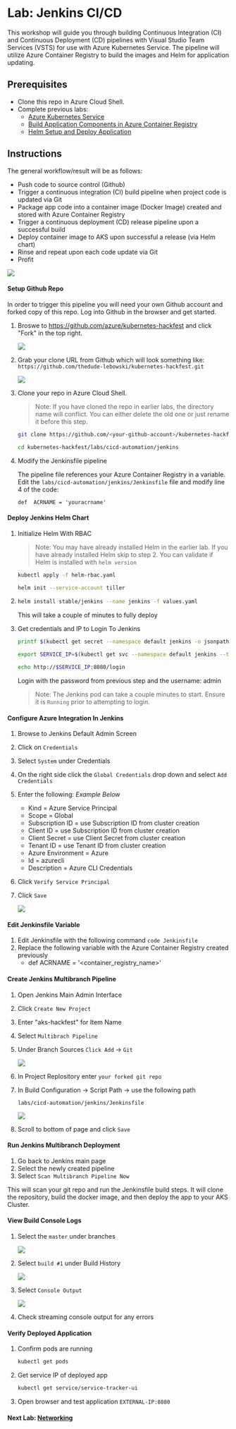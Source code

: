 # Lab: Jenkins CI/CD

This workshop will guide you through building Continuous Integration (CI) and Continuous Deployment (CD) pipelines with Visual Studio Team Services (VSTS) for use with Azure Kubernetes Service. The pipeline will utilize Azure Container Registry to build the images and Helm for application updating. 

## Prerequisites 

* Clone this repo in Azure Cloud Shell.
* Complete previous labs:
    * [Azure Kubernetes Service](../create-aks-cluster/README.md)
    * [Build Application Components in Azure Container Registry](../build-application/README.md)
    * [Helm Setup and Deploy Application](../helm-setup-deploy/README.md)

## Instructions

The general workflow/result will be as follows:

- Push code to source control (Github)
- Trigger a continuous integration (CI) build pipeline when project code is updated via Git
- Package app code into a container image (Docker Image) created and stored with Azure Container Registry
- Trigger a continuous deployment (CD) release pipeline upon a successful build
- Deploy container image to AKS upon successful a release (via Helm chart)
- Rinse and repeat upon each code update via Git
- Profit

![](./img/jenkins-aks.png)


#### Setup Github Repo

In order to trigger this pipeline you will need your own Github account and forked copy of this repo. Log into Github in the browser and get started. 

1. Broswe to https://github.com/azure/kubernetes-hackfest and click "Fork" in the top right.

    ![](./img/github-fork.png)

2. Grab your clone URL from Github which will look something like: `https://github.com/thedude-lebowski/kubernetes-hackfest.git`

    ![](./img/github-clone.png)

3. Clone your repo in Azure Cloud Shell.

    > Note: If you have cloned the repo in earlier labs, the directory name will conflict. You can either delete the old one or just rename it before this step.

    ```bash
    git clone https://github.com/<your-github-account>/kubernetes-hackfest.git

    cd kubernetes-hackfest/labs/cicd-automation/jenkins
    ```

4. Modify the Jenkinsfile pipeline

    The pipeline file references your Azure Container Registry in a variable. Edit the `labs/cicd-automation/jenkins/Jenkinsfile` file and modify line 4 of the code: 
    ```
    def  ACRNAME = 'youracrname'
    ```

#### Deploy Jenkins Helm Chart

1. Initialize Helm With RBAC

    > Note: You may have already installed Helm in the earlier lab. If you have already installed Helm skip to step 2. You can validate if Helm is installed with `helm version`

   ```bash
   kubectl apply -f helm-rbac.yaml
   ```
   
   ```bash
   helm init --service-account tiller
   ```
2. 
   ```bash
   helm install stable/jenkins --name jenkins -f values.yaml
   ```

   This will take a couple of minutes to fully deploy

3. Get credentials and IP to Login To Jenkins
   ```bash
   printf $(kubectl get secret --namespace default jenkins -o jsonpath="{.data.jenkins-admin-password}" | base64 --decode);echo
   ```
   ```bash
   export SERVICE_IP=$(kubectl get svc --namespace default jenkins --template "{{ range (index .status.loadBalancer.ingress 0) }}{{ . }}{{ end }}")
   ```
   ```bash
   echo http://$SERVICE_IP:8080/login
   ```

   Login with the password from previous step and the username: admin

   > Note: The Jenkins pod can take a couple minutes to start. Ensure it is `Running` prior to attempting to login.

#### Configure Azure Integration In Jenkins

1. Browse to Jenkins Default Admin Screen
2. Click on `Credentials`
3. Select `System` under Credentials
4. On the right side click the `Global Credentials` drop down and select `Add Credentials`
5. Enter the following: *Example Below*
    * Kind = Azure Service Principal
    * Scope = Global
    * Subscription ID = use Subscription ID from cluster creation
    * Client ID =  use Subscription ID from cluster creation
    * Client Secret = use Client Secret from cluster creation
    * Tenant ID = use Tenant ID from cluster creation
    * Azure Environment = Azure
    * Id = azurecli
    * Description = Azure CLI Credentials
6. Click `Verify Service Principal`
7. Click `Save`
   
   ![](./img/az-creds.png)

#### Edit Jenkinsfile Variable
1. Edit Jenkinsfile  with the following command `code Jenkinsfile`
2. Replace the following variable with the Azure Container Registry created previously
   * def  ACRNAME = '<container_registry_name>'

#### Create Jenkins Multibranch Pipeline

1. Open Jenkins Main Admin Interface
2. Click `Create New Project`
3. Enter "aks-hackfest" for Item Name
4. Select `Multibrach Pipeline`
5. Under Branch Sources `Click Add` -> `Git`
   
   ![](./img/branch-resource.png)
6. In Project Replository enter `your forked git repo`
7. In Build Configuration -> Script Path -> use the following path 
   
   `labs/cicd-automation/jenkins/Jenkinsfile`
   
   ![](./img/branch-config.png)
8. Scroll to bottom of page and click `Save`

#### Run Jenkins Multibranch Deployment

1. Go back to Jenkins main page
2. Select the newly created pipeline
3. Select `Scan Multibranch Pipeline Now`

This will scan your git repo and run the Jenkinsfile build steps. It will clone the repository, build the docker image, and then deploy the app to your AKS Cluster.

#### View Build Console Logs

1. Select the `master` under branches

   ![](./img/jenkins-master.png)
2. Select `build #1` under Build History

   ![](./img/build-history.png)
3. Select `Console Output`

   ![](./img/console-log.png)
4. Check streaming console output for any errors

#### Verify Deployed Application

1. Confirm pods are running 
   ```bash
   kubectl get pods
   ```
2. Get service IP of deployed app
   ```bash
   kubectl get service/service-tracker-ui
   ```
3. Open browser and test application `EXTERNAL-IP:8080`

#### Next Lab: [Networking](../../networking/README.md)
